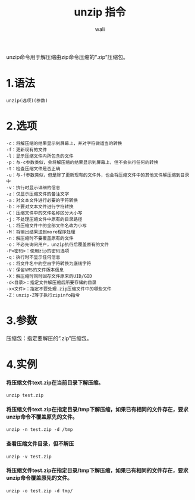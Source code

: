 ﻿---
layout: post
title: unzip 指令 #标题
tagline: linux unzip 指令
category: linux      #分类
author: wali    #作者
tag: instruction     #标签
ghurl:        #github url
ghurl_zip:    #github zip下载
comments: true

post_nav: ["1.语法","2.选项","3.参数","4.实例"]
group_tag: linux指令
---

unzip命令用于解压缩由zip命令压缩的“.zip”压缩包。



# 1.语法

```
unzip(选项)(参数)
```

# 2.选项

```
-c：将解压缩的结果显示到屏幕上，并对字符做适当的转换
-f：更新现有的文件
-l：显示压缩文件内所包含的文件
-p：与-c参数类似，会将解压缩的结果显示到屏幕上，但不会执行任何的转换
-t：检查压缩文件是否正确
-u：与-f参数类似，但是除了更新现有的文件外，也会将压缩文件中的其他文件解压缩到目录中
-v：执行时显示详细的信息
-z：仅显示压缩文件的备注文字
-a：对文本文件进行必要的字符转换
-b：不要对文本文件进行字符转换
-C：压缩文件中的文件名称区分大小写
-j：不处理压缩文件中原有的目录路径
-L：将压缩文件中的全部文件名改为小写
-M：将输出结果送到more程序处理
-n：解压缩时不要覆盖原有的文件
-o：不必先询问用户，unzip执行后覆盖原有的文件
-P<密码>：使用zip的密码选项
-q：执行时不显示任何信息
-s：将文件名中的空白字符转换为底线字符
-V：保留VMS的文件版本信息
-X：解压缩时同时回存文件原来的UID/GID
-d<目录>：指定文件解压缩后所要存储的目录
-x<文件>：指定不要处理.zip压缩文件中的哪些文件
-Z：unzip-Z等于执行zipinfo指令
```

# 3.参数

压缩包：指定要解压的“.zip”压缩包。

# 4.实例

#### 将压缩文件text.zip在当前目录下解压缩。

```
unzip test.zip
```

#### 将压缩文件text.zip在指定目录/tmp下解压缩，如果已有相同的文件存在，要求unzip命令不覆盖原先的文件。

```
unzip -n test.zip -d /tmp
```

#### 查看压缩文件目录，但不解压

```
unzip -v test.zip
```

#### 将压缩文件test.zip在指定目录/tmp下解压缩，如果已有相同的文件存在，要求unzip命令覆盖原先的文件。

```
unzip -o test.zip -d tmp/
```


















